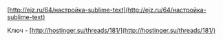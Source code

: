 [http://ejz.ru/64/настройка-sublime-text](http://ejz.ru/64/настройка-sublime-text)

Ключ - [http://hostinger.su/threads/181/](http://hostinger.su/threads/181/)
